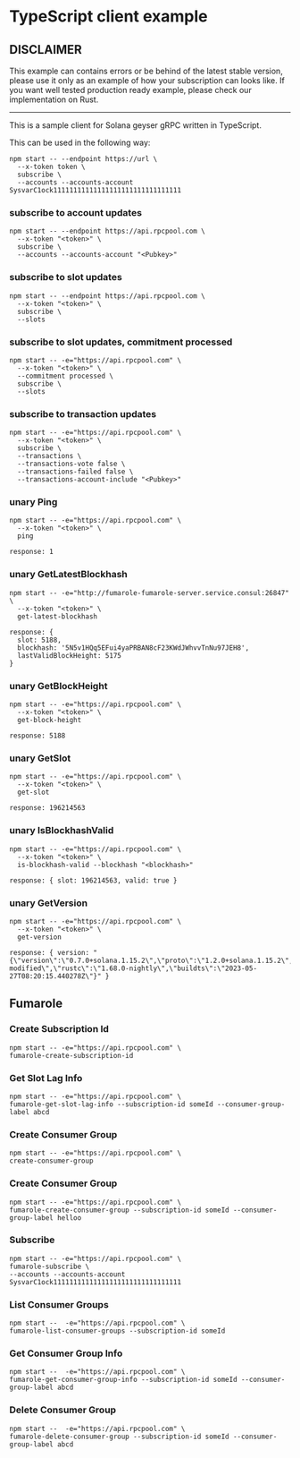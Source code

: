 # TypeScript client example

## DISCLAIMER

This example can contains errors or be behind of the latest stable version, please use it only as an example of how your subscription can looks like. If you want well tested production ready example, please check our implementation on Rust.

<hr>

This is a sample client for Solana geyser gRPC written in TypeScript.

This can be used in the following way:

```shell
npm start -- --endpoint https://url \
  --x-token token \
  subscribe \
  --accounts --accounts-account SysvarC1ock11111111111111111111111111111111
```

### subscribe to account updates

```shell
npm start -- --endpoint https://api.rpcpool.com \
  --x-token "<token>" \
  subscribe \
  --accounts --accounts-account "<Pubkey>"
```

### subscribe to slot updates

```shell
npm start -- --endpoint https://api.rpcpool.com \
  --x-token "<token>" \
  subscribe \
  --slots
```

### subscribe to slot updates, commitment processed

```shell
npm start -- -e="https://api.rpcpool.com" \
  --x-token "<token>" \
  --commitment processed \
  subscribe \
  --slots
```

### subscribe to transaction updates

```shell
npm start -- -e="https://api.rpcpool.com" \
  --x-token "<token>" \
  subscribe \
  --transactions \
  --transactions-vote false \
  --transactions-failed false \
  --transactions-account-include "<Pubkey>"
```

### unary Ping

```shell
npm start -- -e="https://api.rpcpool.com" \
  --x-token "<token>" \
  ping
```

```text
response: 1
```

### unary GetLatestBlockhash

```shell
npm start -- -e="http://fumarole-fumarole-server.service.consul:26847" \
  --x-token "<token>" \
  get-latest-blockhash
```

```text
response: {
  slot: 5188,
  blockhash: '5N5v1HQq5EFui4yaPRBAN8cF23KWdJWhvvTnNu97JEH8',
  lastValidBlockHeight: 5175
}
```

### unary GetBlockHeight

```shell
npm start -- -e="https://api.rpcpool.com" \
  --x-token "<token>" \
  get-block-height
```

```text
response: 5188
```

### unary GetSlot

```shell
npm start -- -e="https://api.rpcpool.com" \
  --x-token "<token>" \
  get-slot
```

```text
response: 196214563
```

### unary IsBlockhashValid

```shell
npm start -- -e="https://api.rpcpool.com" \
  --x-token "<token>" \
  is-blockhash-valid --blockhash "<blockhash>"
```

```text
response: { slot: 196214563, valid: true }
```

### unary GetVersion

```shell
npm start -- -e="https://api.rpcpool.com" \
  --x-token "<token>" \
  get-version
```

```text
response: { version: "{\"version\":\"0.7.0+solana.1.15.2\",\"proto\":\"1.2.0+solana.1.15.2\",\"solana\":\"1.15.2\",\"git\":\"e03a47c-modified\",\"rustc\":\"1.68.0-nightly\",\"buildts\":\"2023-05-27T08:20:15.440278Z\"}" }
```

## Fumarole

### Create Subscription Id
```shell
npm start -- -e="https://api.rpcpool.com" \
fumarole-create-subscription-id
```

### Get Slot Lag Info
```shell
npm start -- -e="https://api.rpcpool.com" \
fumarole-get-slot-lag-info --subscription-id someId --consumer-group-label abcd
```

### Create Consumer Group
```shell
npm start -- -e="https://api.rpcpool.com" \
create-consumer-group
```

### Create Consumer Group
```shell
npm start -- -e="https://api.rpcpool.com" \
fumarole-create-consumer-group --subscription-id someId --consumer-group-label helloo
```

### Subscribe
```shell
npm start -- -e="https://api.rpcpool.com" \
fumarole-subscribe \
--accounts --accounts-account SysvarC1ock11111111111111111111111111111111
```

### List Consumer Groups
```shell
npm start --  -e="https://api.rpcpool.com" \
fumarole-list-consumer-groups --subscription-id someId
```

### Get Consumer Group Info
```shell
npm start --  -e="https://api.rpcpool.com" \
fumarole-get-consumer-group-info --subscription-id someId --consumer-group-label abcd
```

### Delete Consumer Group
```shell
npm start --  -e="https://api.rpcpool.com" \
fumarole-delete-consumer-group --subscription-id someId --consumer-group-label abcd
```

